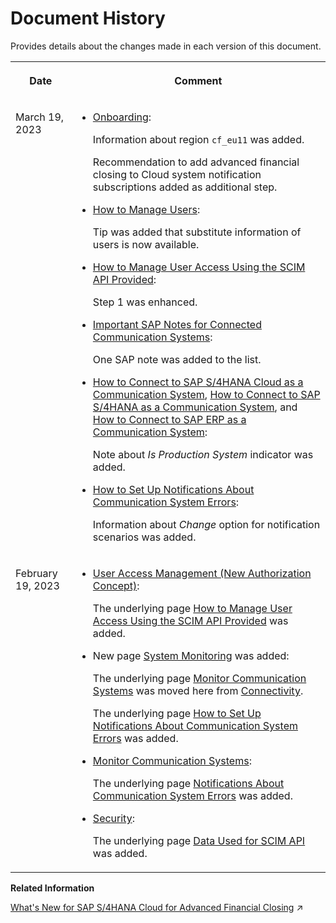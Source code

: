 <!-- loio5e2c27a01c0f45f394a81b3f97eaf66d -->

# Document History

Provides details about the changes made in each version of this document.


<table>
<tr>
<th valign="top">

Date



</th>
<th valign="top">

Comment



</th>
</tr>
<tr>
<td valign="top">

March 19, 2023



</td>
<td valign="top">

-   [Onboarding](../Onboarding/onboarding-1987953.md):

    Information about region `cf_eu11` was added.

    Recommendation to add advanced financial closing to Cloud system notification subscriptions added as additional step.

-   [How to Manage Users](../User-Management/how-to-manage-users-c338b30.md):

    Tip was added that substitute information of users is now available.

-   [How to Manage User Access Using the SCIM API Provided](../User-Management/how-to-manage-user-access-using-the-scim-api-provided-49376ed.md):

    Step 1 was enhanced.

-   [Important SAP Notes for Connected Communication Systems](../Connectivity/important-sap-notes-for-connected-communication-systems-02686a2.md):

    One SAP note was added to the list.

-   [How to Connect to SAP S/4HANA Cloud as a Communication System](../Connectivity/how-to-connect-to-sap-s-4hana-cloud-as-a-communication-system-90aa5f3.md), [How to Connect to SAP S/4HANA as a Communication System](../Connectivity/how-to-connect-to-sap-s-4hana-as-a-communication-system-34ec755.md), and [How to Connect to SAP ERP as a Communication System](../Connectivity/how-to-connect-to-sap-erp-as-a-communication-system-e11be48.md):

    Note about *Is Production System* indicator was added.

-   [How to Set Up Notifications About Communication System Errors](../how-to-set-up-notifications-about-communication-system-errors-835b2a2.md):

    Information about *Change* option for notification scenarios was added.




</td>
</tr>
<tr>
<td valign="top">

February 19, 2023



</td>
<td valign="top">

-   [User Access Management \(New Authorization Concept\)](../User-Management/user-access-management-new-authorization-concept-d974847.md):

    The underlying page [How to Manage User Access Using the SCIM API Provided](../User-Management/how-to-manage-user-access-using-the-scim-api-provided-49376ed.md) was added.

-   New page [System Monitoring](../system-monitoring-babec34.md) was added:

    The underlying page [Monitor Communication Systems](../monitor-communication-systems-a215069.md) was moved here from [Connectivity](../Connectivity/connectivity-200deae.md).

    The underlying page [How to Set Up Notifications About Communication System Errors](../how-to-set-up-notifications-about-communication-system-errors-835b2a2.md) was added.

-   [Monitor Communication Systems](../monitor-communication-systems-a215069.md):

    The underlying page [Notifications About Communication System Errors](../notifications-about-communication-system-errors-8bf4cd3.md) was added.

-   [Security](../Security/security-b3539ec.md):

    The underlying page [Data Used for SCIM API](../Security/data-used-for-scim-api-62f0a49.md) was added.




</td>
</tr>
</table>

**Related Information**  


[What&apos;s New for SAP S/4HANA Cloud for Advanced Financial Closing](https://help.sap.com/viewer/4cfbc69dfae645ff83d29380ec35750c/SHIP/en-US/54a5ce2b9dd84cf08b9e29760136e6d5.html "Overview of new and changed features of SAP S/4HANA Cloud for Advanced Financial Closing.") :arrow_upper_right:

